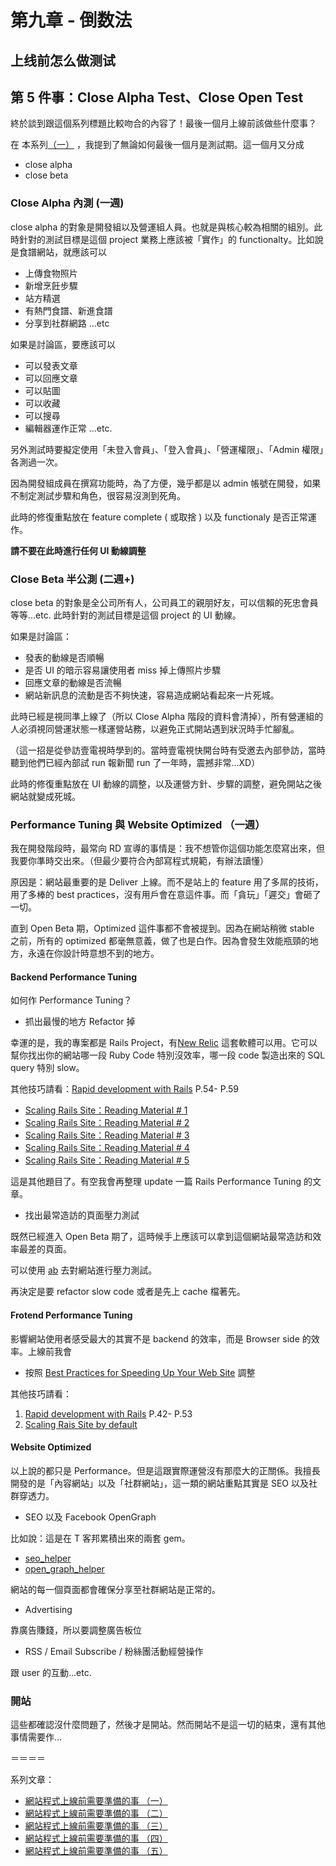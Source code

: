 # 第九章 - 倒数法


## 上线前怎么做测试



## 第 5 件事：Close Alpha Test、Close Open Test

終於談到跟這個系列標題比較吻合的內容了！最後一個月上線前該做些什麼事？

在 本系列[（一）](http://blog.xdite.net/posts/2012/03/17/website-online-todo-1/) ，我提到了無論如何最後一個月是測試期。這一個月又分成

* close alpha
* close beta

### Close Alpha 內測 (一週)

close alpha 的對象是開發組以及營運組人員。也就是與核心較為相關的組別。此時針對的測試目標是這個 project 業務上應該被「實作」的 functionalty。比如說是食譜網站，就應該可以

* 上傳食物照片
* 新增烹飪步驟
* 站方精選
* 有熱門食譜、新進食譜
* 分享到社群網路 ...etc

如果是討論區，要應該可以

* 可以發表文章
* 可以回應文章
* 可以貼圖
* 可以收藏
* 可以搜尋
* 編輯器運作正常 ...etc.

另外測試時要擬定使用「未登入會員」、「登入會員」、「營運權限」、「Admin 權限」各測過一次。

因為開發組成員在撰寫功能時，為了方便，幾乎都是以 admin 帳號在開發，如果不制定測試步驟和角色，很容易沒測到死角。

此時的修復重點放在 feature complete ( 或取捨 ) 以及 functionaly 是否正常運作。

**請不要在此時進行任何 UI 動線調整**

### Close Beta 半公測 (二週+)

close beta 的對象是全公司所有人，公司員工的親朋好友，可以信賴的死忠會員等等...etc. 此時針對的測試目標是這個 project 的 UI 動線。

如果是討論區：

* 發表的動線是否順暢
* 是否 UI 的暗示容易讓使用者 miss 掉上傳照片步驟
* 回應文章的動線是否流暢
* 網站新訊息的流動是否不夠快速，容易造成網站看起來一片死城。

此時已經是視同準上線了（所以 Close Alpha 階段的資料會清掉），所有營運組的人必須視同營運狀態一樣運營站務，以避免正式開站遇到狀況時手忙腳亂。

（這一招是從參訪壹電視時學到的。當時壹電視快開台時有受邀去內部參訪，當時聽到他們已經內部試 run 報新聞 run 了一年時，震撼非常...XD）

此時的修復重點放在 UI 動線的調整，以及運營方針、步驟的調整，避免開站之後網站就變成死城。

### Performance Tuning 與 Website Optimized （一週）

我在開發階段時，最常向 RD 宣導的事情是：我不想管你這個功能怎麼寫出來，但我要你準時交出來。（但最少要符合內部寫程式規範，有辦法讀懂）

原因是：網站最重要的是 Deliver 上線。而不是站上的 feature 用了多屌的技術，用了多棒的 best practices，沒有用戶會在意這件事。而「貪玩」「遲交」會砸了一切。

直到 Open Beta 期，Optimized 這件事都不會被提到。因為在網站稍微 stable 之前，所有的 optimized 都毫無意義，做了也是白作。因為會發生效能瓶頸的地方，永遠在你設計時意想不到的地方。

#### Backend Performance Tuning

如何作 Performance Tuning？

* 抓出最慢的地方 Refactor 掉

幸運的是，我的專案都是 Rails Project，有[New Relic](http://newrelic.com/) 這套軟體可以用。它可以幫你找出你的網站哪一段 Ruby Code 特別沒效率，哪一段 code 製造出來的 SQL query 特別 slow。

其他技巧請看：[Rapid development with Rails](http://www.slideshare.net/xuitejoke/rapid-development-with-rails-7394238) P.54- P.59

* [Scaling Rails Site：Reading Material # 1](http://wp.xdite.net/?p=1597)
* [Scaling Rails Site：Reading Material # 2](http://wp.xdite.net/?p=1617)
* [Scaling Rails Site：Reading Material # 3](http://wp.xdite.net/?p=1664)
* [Scaling Rails Site：Reading Material # 4](http://wp.xdite.net/?p=1682)
* [Scaling Rails Site：Reading Material # 5](http://wp.xdite.net/?p=1704)

這是其他題目了。有空我會再整理 update 一篇 Rails Performance Tuning 的文章。

* 找出最常造訪的頁面壓力測試

既然已經進入 Open Beta 期了，這時候手上應該可以拿到這個網站最常造訪和效率最差的頁面。

可以使用 [ab](http://httpd.apache.org/docs/2.0/programs/ab.html) 去對網站進行壓力測試。

再決定是要 refactor slow code 或者是先上 cache 檔著先。


#### Frotend Performance Tuning

影響網站使用者感受最大的其實不是 backend 的效率，而是 Browser side 的效率。上線前我會

* 按照 [Best Practices for Speeding Up Your Web Site](http://developer.yahoo.com/performance/rules.html) 調整

其他技巧請看：

1. [Rapid development with Rails](http://www.slideshare.net/xuitejoke/rapid-development-with-rails-7394238) P.42- P.53
2. [Scaling Rais Site by default](http://www.slideshare.net/xuitejoke/scaling-rails-sites-by-default)

#### Website Optimized

以上說的都只是 Performance。但是這跟實際運營沒有那麼大的正關係。我擅長開發的是「內容網站」以及「社群網站」，這一類的網站重點其實是 SEO 以及社群穿透力。

* SEO 以及 Facebook OpenGraph

比如說：這是在 T 客邦累積出來的兩套 gem。

* [seo_helper](https://github.com/techbang/seo_helper)
* [open_graph_helper](https://github.com/techbang/open_graph_helper)

網站的每一個頁面都會確保分享至社群網站是正常的。

* Advertising

靠廣告賺錢，所以要調整廣告板位

* RSS / Email Subscribe / 粉絲團活動經營操作

跟 user 的互動...etc.

### 開站

這些都確認沒什麼問題了，然後才是開站。然而開站不是這一切的結束，還有其他事情需要作...

＝＝＝＝

系列文章：

* [網站程式上線前需要準備的事 （一）](/posts/2012/03/17/website-online-todo-1/)
* [網站程式上線前需要準備的事 （二）](/posts/2012/03/18/website-online-todo-2/)
* [網站程式上線前需要準備的事 （三）](/posts/2012/03/18/website-online-todo-3/)
* [網站程式上線前需要準備的事 （四）](/posts/2012/03/18/website-online-todo-4/)
* [網站程式上線前需要準備的事 （五）](/posts/2012/03/19/website-online-todo-5/)
